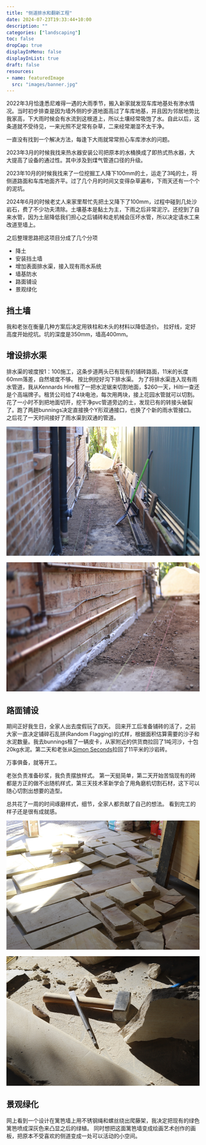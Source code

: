 ```yaml
---
title: "侧道排水和翻新工程"
date: 2024-07-23T19:33:44+10:00
description: ""
categories: ["landscaping"]
toc: false
dropCap: true
displayInMenu: false
displayInList: true
draft: false 
resources:
- name: featuredImage
  src: "images/banner.jpg"
---
```


2022年3月恰逢悉尼难得一遇的大雨季节，搬入新家就发现车库地基处有渗水情况。当时初步排查是因为墙外侧的步道地面高过了车库地基，并且因为邻居地势比我家高，下大雨时候会有水流到这根道上，所以土壤经常吸饱了水。自此以后，这条道就不受待见，一来光照不足常有杂草，二来经常潮湿不太干净。

一直没有找到一个解决方法，每逢下大雨就常常担心车库渗水的问题。

2023年3月的时候我找来热水器安装公司把原本的水桶换成了即热式热水器，大大提高了设备的通过性。其中涉及到煤气管道口径的升级。

2023年10月的时候我找来了一位挖掘工人降下100mm的土，运走了3吨的土，将侧道路面和车库地面齐平。过了几个月的时间又变得杂草遍布，下雨天还有一个个的泥坑。

2024年6月的时候老丈人来家里帮忙先把土又降下了100mm，过程中碰到几处沙岩石，费了不少功夫清除。土壤基本是黏土为主，下雨之后非常泥泞。还挖到了自来水管，因为土层降低我们担心之后铺砖和走机械会压坏水管，所以决定请水工来改道至墙上。

之后整理思路把这项目分成了几个分项

- 降土
- 安装挡土墙
- 增加表面排水渠，接入现有雨水系统
- 墙基防水
- 路面铺设
- 景观绿化


## 挡土墙

我和老张在衡量几种方案后决定用铁柱和木头的材料以降低造价。
拉好线，定好高度开始挖坑。坑的深度是350mm，墙高400mm。

## 增设排水渠

排水渠的坡度按1：100施工，这条步道两头已有现有的铺砖路面，11米的长度60mm落差，自然坡度不够。
按比例挖好沟下排水渠。
为了将排水渠连入现有雨水管道，我从Kennards Hire租了一把水泥锯来切割地面，$260一天，Hilti一查还是个高端牌子。租赁公司给了4块电池，每次用两块，接上花园水管就可以切割。
花了一小时不到把地面切开，挖干净pvc管道旁边的土，发现已有的转接头破裂了。跑了两趟bunnings决定直接换个Y形双通接口，也换了个新的雨水管接口。之后花了一天时间接好了雨水渠到双通的管道。

![Side lane 1](images/side-lane%20-%201.jpeg)

![Side lane 2](images/side-lane%20-%202.jpeg)

## 路面铺设

期间正好我生日，全家人出去度假玩了四天。
回来开工后准备铺砖的活了，之前大家一直决定铺碎石乱拼(Random Flagging)的式样，根据面积估算需要的沙子和水泥数量。我去bunnings租了一辆皮卡，从家附近的供货商拉回了1吨河沙，十包20kg水泥。第二天和老张从[Simon Seconds](https://www.simonsseconds.com.au/)拉回了11平米的沙岩砖。

万事俱备，就等开工。

老张负责准备砂浆，我负责摆放样式。
第一天挺简单，第二天开始苦恼现有的砖都是方正的做不出随机样式，第三天技术革新学会了用角磨机切割石材，这下可以随心切割出想要的造型。

总共花了一周的时间琢磨样式，细节，全家人都贡献了自己的想法。
看到完工的样子还是很有成就感。

![石材](images/side-lane%20-%203.jpeg)

![凿石头](images/banner.jpg)

## 景观绿化

网上看到一个设计在篱笆墙上用不锈钢绳和螺丝绕出爬藤架，我决定把现有的绿色篱笆喷成深灰色来凸显之后的绿植。
同时想把这面篱笆墙变成绘画艺术创作的画板，把原本不受喜欢的侧道变成一处可以活动的小空间。


